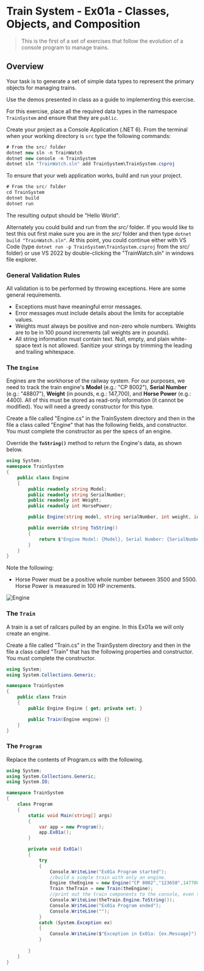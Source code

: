 # Train System - Ex01a - Classes, Objects, and Composition

> This is the first of a set of exercises that follow the evolution of a console program to manage trains.

## Overview

Your task is to generate a set of simple data types to represent the primary objects for managing trains.

Use the demos presented in class as a guide to implementing this exercise.

For this exercise, place all the required data types in the namespace `TrainSystem` and ensure that they are `public`. 

Create your project as a Console Application (.NET 6). From the terminal when your working directory is `src` type the following commands:

```csharp
# From the src/ folder
dotnet new sln -n TrainWatch
dotnet new console -n TrainSystem
dotnet sln "TrainWatch.sln" add TrainSystem\TrainSystem.csproj
```

To ensure that your web application works, build and run your project.

```csharp
# From the src/ folder
cd TrainSystem
dotnet build
dotnet run
```

The resulting output should be "Hello World".

Alternately you could build and run from the *src/* folder. If you would like to test this out first make sure you are in the *src/* folder and then type `dotnet build "TrainWatch.sln"`. At this point, you could continue either with VS Code (type `dotnet run -p TrainSystem\TrainSystem.csproj` from the *src/* folder) or use VS 2022 by double-clicking the "TrainWatch.sln" in windows file explorer.

### General Validation Rules

All validation is to be performed by throwing exceptions. Here are some general requirements.

- Exceptions must have meaningful error messages.
- Error messages must include details about the limits for acceptable values.
- Weights must always be positive and non-zero whole numbers. Weights are to be in 100 pound increments (all weights are in pounds).
- All string information must contain text. Null, empty, and plain white-space text is not allowed. Sanitize your strings by trimming the leading and trailing whitespace.

### The `Engine`

Engines are the workhorse of the railway system. For our purposes, we need to track the train engine's **Model** (e.g.: "CP 8002"), **Serial Number** (e.g.: "48807"), **Weight** (in pounds, e.g.: 147,700), and **Horse Power** (e.g.: 4400). All of this must be stored as read-only information (it cannot be modified). You will need a greedy constructor for this type. 

Create a file called "Engine.cs" in the TrainSystem directory and then in the file a class called "Engine" that has the following fields, and constructor. You must complete the constructor as per the specs of an engine.

Override the **`ToString()`** method to return the Engine's data, as shown below.

```csharp
using System;
namespace TrainSystem
{
	public class Engine
	{
		public readonly string Model;
		public readonly string SerialNumber;
		public readonly int Weight;
		public readonly int HorsePower;

		public Engine(string model, string serialNumber, int weight, int horsePower) {}

		public override string ToString()
		{
			return $"Engine Model: {Model}, Serial Number: {SerialNumber}, Weight: {Weight}, Horse Power: {HorsePower}";
		}
	}
}
```

Note the following:

- Horse Power must be a positive whole number between 3500 and 5500. Horse Power is measured in 100 HP increments.

![Engine](./img/CP-7002-TStevens.jpg)

### The `Train`

A train is a set of railcars pulled by an engine. In this Ex01a we will only create an engine. 

Create a file called "Train.cs" in the TrainSystem directory and then in the file a class called "Train" that has the following properties and constructor. You must complete the constructor.

```csharp
using System;
using System.Collections.Generic;

namespace TrainSystem
{
	public class Train
	{
		public Engine Engine { get; private set; }

		public Train(Engine engine) {}
	}
}
```
### The `Program`

Replace the contents of Program.cs with the following.
  
```csharp
using System;
using System.Collections.Generic;
using System.IO;

namespace TrainSystem
{
	class Program
	{
		static void Main(string[] args)
		{
			var app = new Program();
			app.Ex01a();
		}

		private void Ex01a()
		{
			try
			{
				Console.WriteLine("Ex01a Program started");
				//build a simple train with only an engine.
				Engine theEngine = new Engine("CP 8002","123658",147700,4400);
				Train theTrain = new Train(theEngine);
				//print out the train components to the console, even though now its just an engine.
				Console.WriteLine(theTrain.Engine.ToString());
				Console.WriteLine("Ex01a Program ended");
				Console.WriteLine("");
			}
			catch (System.Exception ex)
			{
				Console.WriteLine($"Exception in Ex01a: {ex.Message}");
			}
			
		}
	}
}
```
